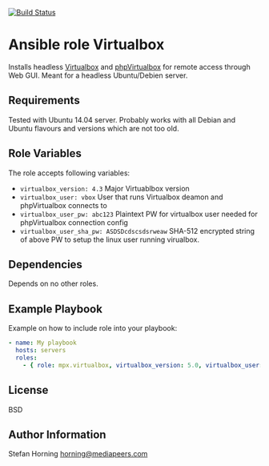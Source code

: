 [![Build Status](https://travis-ci.org/mediapeers/ansible-role-virtualbox.svg?branch=master)](https://travis-ci.org/mediapeers/ansible-role-virtualbox)

# Ansible role Virtualbox
Installs headless [Virtualbox](https://www.virtualbox.org/) and [phpVirtualbox](http://sourceforge.net/projects/phpvirtualbox/) for remote access
through Web GUI. Meant for a headless Ubuntu/Debien server.

## Requirements
Tested with Ubuntu 14.04 server. Probably works with all Debian and Ubuntu flavours and versions which are not too old.

## Role Variables
The role accepts following variables:
* `virtualbox_version: 4.3`  Major Virtuablbox version
* `virtualbox_user: vbox` User that runs Virtualbox deamon and phpVirtualbox connects to
* `virtualbox_user_pw: abc123` Plaintext PW for virtualbox user needed for phpVirtualbox connection config
* `virtualbox_user_sha_pw: ASDSDcdscsdsrweaw` SHA-512 encrypted string of above PW to setup the linux user running virualbox.

## Dependencies
Depends on no other roles.

## Example Playbook
Example on how to include role into your playbook:
```yaml
- name: My playbook
  hosts: servers
  roles:
    - { role: mpx.virtualbox, virtualbox_version: 5.0, virtualbox_user: vbox }
```

## License
BSD

## Author Information
Stefan Horning <horning@mediapeers.com>
